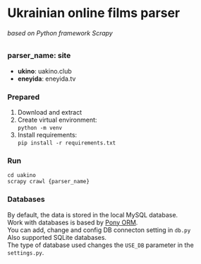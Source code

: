 # Ukrainian online films parser
###### based on Python framework Scrapy

### parser_name: site
* **ukino**: uakino.club
* **eneyida**: eneyida.tv

### Prepared
1. Download and extract
1. Create virtual environment: <br> 
   `python -m venv`   
1. Install requirements: <br> 
   `pip install -r requirements.txt`
   
### Run

`cd uakino` <br>
`scrapy crawl {parser_name}`

### Databases 
By default, the data is stored in the local MySQL database.<br>
Work with databases is based by [Pony ORM](https://docs.ponyorm.org/database.html). <br>
You can add, change and config DB connecton setting in `db.py`<br>
Also supported SQLite databases.<br>
The type of database used changes the `USE_DB` parameter in the `settings.py`.<br>



